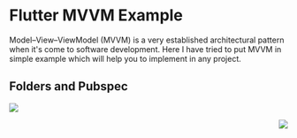 # Flutter MVVM Example

Model–View–ViewModel (MVVM) is a very established architectural pattern when it's come to software development. Here I have tried to put MVVM in simple example which will help you to implement in any project. 


## Folders and Pubspec

<p align="left">
  <img src="https://github.com/EmreToklu00/flutter_mvvm_example/blob/main/github/lib.png">
</p>

<p align="right">
  <img src="https://github.com/EmreToklu00/flutter_mvvm_example/blob/main/github/pubspec.png">
</p>

